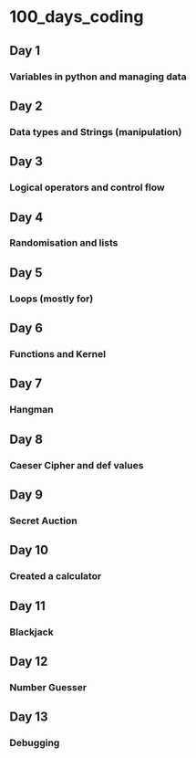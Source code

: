 # 100_days_coding
## Day 1
### Variables in python and managing data
## Day 2
### Data types and Strings (manipulation)
## Day 3
### Logical operators and control flow
## Day 4
### Randomisation and lists
## Day 5
### Loops (mostly for)
## Day 6
### Functions and Kernel
## Day 7
### Hangman 
## Day 8
### Caeser Cipher and def values
## Day 9
### Secret Auction
## Day 10
### Created a calculator
## Day 11
### Blackjack
## Day 12
### Number Guesser
## Day 13
### Debugging
